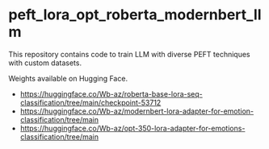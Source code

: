 # peft_lora_opt_roberta_modernbert_llm
This repository contains code to train LLM with diverse PEFT techniques with custom datasets.

Weights available on Hugging Face.

- https://huggingface.co/Wb-az/roberta-base-lora-seq-classification/tree/main/checkpoint-53712
- https://huggingface.co/Wb-az/modernbert-lora-adapter-for-emotion-classification/tree/main
- https://huggingface.co/Wb-az/opt-350-lora-adapter-for-emotions-classification/tree/main
